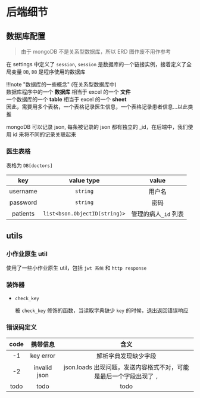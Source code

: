 # 后端细节

## 数据库配置

> 由于 mongoDB 不是关系型数据库，所以 ERD 图作废不用作参考

在 settings 中定义了 `session`, `session` 是数据库的一个链接实例，接着定义了全局变量 `DB`, `DB` 是程序使用的数据库

!!!note "数据库的一些概念"
	(在关系型数据库中)<br>
	数据库程序中的一个 **数据库** 相当于 excel 的一个 **文件**<br>
	一个数据库的一个 **table** 相当于 excel 的一个 **sheet**<br>
	因此，需要用多个表格，一个表格记录医生信息，一个表格记录患者信息...以此类推

mongoDB 可以记录 json, 每条被记录的 json 都有独立的 _id，在后端中，我们使用 id 来将不同的记录关联起来

### 医生表格

表格为 `DB[doctors]`

| key | value type | value |
|:---:|:---:|:---:|
| username | `string` | 用户名 |
| password | `string` | 密码 |
| patients | `list<bson.ObjectID(string)>` | 管理的病人`_id` 列表


## utils

### 小作业原生 util

使用了一些小作业原生 util，包括 `jwt 系统` 和 `http response`

### 装饰器

 - `check_key`

	被 `check_key` 修饰的函数，当读取字典缺少 `key` 的时候，退出返回错误响应

### 错误码定义

| code | 携带信息 | 含义 |
| :---:|:---:|:---:|
| -1 | key error | 解析字典发现缺少字段
| -2 | invalid json | json.loads 出现问题，发送内容格式不对，可能是最后一个字段出现了 `,`
| todo | todo | todo |
